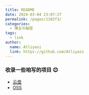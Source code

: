 ```yaml
---
title: README
date: 2024-03-04 23:07:27
permalink: /pages/1182f3/
categories:
  - 博主の秘密
tags:
  - link
author: 
  name: Atliyasi
  link: https://github.com/Atliyasi
---
```


### 收录一些咱写的项目 :blush:
- [云盘](/pages/2efa15/)
- [OSS](/pages/5572a6/)